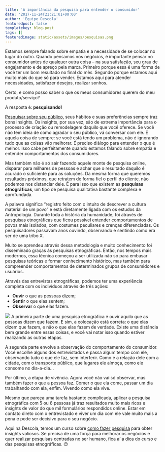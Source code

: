 ```yaml
---
title: 'A importância da pesquisa para entender o consumidor'
date: '2017-11-24T21:21:01+00:00'
author: 'Equipe Descola'
featuredpost: false
templatekey: blog-post
tags: []
featuredimage: static/assets/images/pesquisas.png
---
```


Estamos sempre falando sobre empatia e a necessidade de se colocar no lugar do outro. Quando pensamos nos negócios, é importante pensar no consumidor antes de qualquer outra coisa – na sua satisfação, seu grau de engajamento e de apreço pela marca. Primeiro porque essa é uma forma de você ter um bom resultado no final do mês. Segundo porque estamos aqui muito mais do que só para vender. Estamos aqui para atender necessidades, satisfazer desejos, realizar sonhos.

Certo, e como posso saber o que os meus consumidores querem do meu produto/serviço?

A resposta é: **pesquisando!**

[Pesquisar sobre seu público](https://descola.org/drops/quem-nao-gosta-de-pesquisa-bom-sujeito-nao-e-ou-ta-pesquisando-errado/), seus hábitos e suas preferências sempre traz bons insights. Os insights, por sua vez, são de extrema importância para o processo de criação ou remodelagem daquilo que você oferece. Se você não tem ideia de como agradar o seu público, vá conversar com ele. É aquela coisa de sempre: se você está tendo um problema, não é ignorando tudo que as coisas vão melhorar. É preciso diálogo para entender o que é melhor. Isso cabe perfeitamente quando estamos falando sobre empatia e entender comportamentos dos consumidores.

Mas também não é só sair fazendo aquele monte de pesquisa online, disparar para milhares de pessoas e achar que o resultado daquilo é acurado o suficiente para as soluções. Da mesma forma que queremos resultados próximos, que retratem de forma fiel o perfil do cliente, não podemos nos distanciar dele. É para isso que existem as **pesquisas etnográficas**, um tipo de pesquisa qualitativa bastante complexa e aprofundada.

A palavra significa “registro feito com o intuito de descrever a cultura material de um povo” e está diretamente ligada com os estudos da Antropologia. Durante toda a história da humanidade, foi através de pesquisas etnográficas que ficou possível entender comportamentos de povos mais isolados, com costumes peculiares e crenças diferenciadas. Os pesquisadores passavam anos ouvindo, observando e sentindo como era ser de uma tribo X.

Muito se aprendeu através dessa metodologia e muito conhecimento foi disseminado graças às pesquisas etnográficas. Então, nos tempos mais modernos, essa técnica começou a ser utilizada não só para embasar pesquisas teóricas e formar conhecimento histórico, mas também para compreender comportamentos de determinados grupos de consumidores e usuários.

Através das entrevistas etnográficas, podemos ter uma experiência completa com os indivíduos através de três ações:

- **Ouvir** o que as pessoas dizem;
- **Sentir** o que elas sentem;
- **Observar** o que elas fazem.

![](https://descola.org/drops/wp-content/uploads/2017/11/pesquisa-etnografica-1024x575.png)
A primeira parte de uma pesquisa etnográfica é ouvir aquilo que as pessoas dizem que fazem. E sim, a colocação está correta: o que elas dizem que fazem, e não o que elas fazem de verdade. Existe uma distância bem grande entre essas coisas, e você vai notar isso quando estiver realizando as outras etapas.

A segunda parte envolve a observação do comportamento do consumidor. Você escolhe alguns dos entrevistados e passa algum tempo com ele, observando tudo o que ele faz, sem interferir. Como é a relação dele com a cidade, com o transporte público, que lugares ele almoça, como ele consome no dia-a-dia…

Por último, a etapa de vivência. Agora você não vai só observar, mas também fazer o que a pessoa faz. Comer o que ela come, passar um dia trabalhando com ela, enfim. Vivendo como ela vive.

Mesmo que pareça uma tarefa bastante complicada, aplicar a pesquisa etnográfica com 5 ou 6 pessoas já traz resultados muito mais ricos e insights de valor do que mil formulários respondidos online. Estar em contato direto com o entrevistado e viver um dia com ele vale muito mais a pena e pode ser decisivo para o seu negócio.

Aqui na Descola, temos um curso sobre [como fazer pesquisa](https://descola.org/curso/como-fazer-pesquisa) para obter insights valiosos. Se precisa de uma força para melhorar os negócios e quer realizar pesquisas centradas no ser humano, fica aí a dica do curso e das pesquisas etnográficas. 😉
